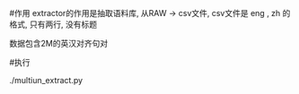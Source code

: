#作用
extractor的作用是抽取语料库, 从RAW -> csv文件, csv文件是 eng , zh 的格式, 只有两行, 没有标题

数据包含2M的英汉对齐句对

#执行

./multiun_extract.py 
